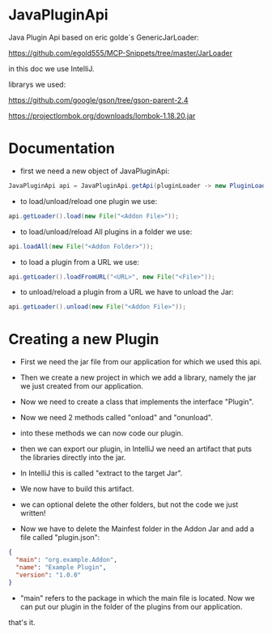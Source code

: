 # JavaPluginApi
Java Plugin Api based on eric golde´s GenericJarLoader:

https://github.com/egold555/MCP-Snippets/tree/master/JarLoader

in this doc we use IntelliJ.


librarys we used:

https://github.com/google/gson/tree/gson-parent-2.4

https://projectlombok.org/downloads/lombok-1.18.20.jar

# Documentation

- first we need a new object of JavaPluginApi:
```Java
JavaPluginApi api = JavaPluginApi.getApi(pluginLoader -> new PluginLoader(), "JavaPluginApiTeam");
```

- to load/unload/reload one plugin we use:
```Java
api.getLoader().load(new File("<Addon File>"));
```

- to load/unload/reload All plugins in a folder we use:
```Java
api.loadAll(new File("<Addon Folder>"));
```

- to load a plugin from a URL we use:
```Java
api.getLoader().loadFromURL("<URL>", new File("<File>"));
```

- to unload/reload a plugin from a URL we have to unload the Jar:
```Java
api.getLoader().unload(new File("<Addon File>"));
```

# Creating a new Plugin

- First we need the jar file from our application for which we used this api.

- Then we create a new project in which we add a library, namely the jar we just created from our application.

- Now we need to create a class that implements the interface "Plugin".

- Now we need 2 methods called "onload" and "onunload".

- into these methods we can now code our plugin.

- then we can export our plugin, in IntelliJ we need an artifact that puts the libraries directly into the jar.
- In IntelliJ this is called "extract to the target Jar".

- We now have to build this artifact.

- we can optional delete the other folders, but not the code we just written!

- Now we have to delete the Mainfest folder in the Addon Jar and add a file called "plugin.json":
```Json
{
  "main": "org.example.Addon",
  "name": "Example Plugin",
  "version": "1.0.0"
}
```
- "main" refers to the package in which the main file is located.
Now we can put our plugin in the folder of the plugins from our application.

that's it.
